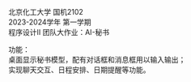 北京化工大学 国机2102   
2023-2024学年 第一学期   
程序设计II 团队大作业：AI-秘书  

   
功能：  
桌面显示秘书模型，配有对话框和消息框用以输入输出；  
实现聊天交互、日程安排、日期提醒等功能。  
